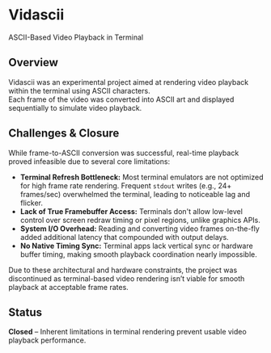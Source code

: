 # Vidascii

ASCII-Based Video Playback in Terminal

## Overview

Vidascii was an experimental project aimed at rendering video playback within the terminal using ASCII characters.  
Each frame of the video was converted into ASCII art and displayed sequentially to simulate video playback.

## Challenges & Closure

While frame-to-ASCII conversion was successful, real-time playback proved infeasible due to several core limitations:

- **Terminal Refresh Bottleneck:** Most terminal emulators are not optimized for high frame rate rendering. Frequent `stdout` writes (e.g., 24+ frames/sec) overwhelmed the terminal, leading to noticeable lag and flicker.
- **Lack of True Framebuffer Access:** Terminals don't allow low-level control over screen redraw timing or pixel regions, unlike graphics APIs.
- **System I/O Overhead:** Reading and converting video frames on-the-fly added additional latency that compounded with output delays.
- **No Native Timing Sync:** Terminal apps lack vertical sync or hardware buffer timing, making smooth playback coordination nearly impossible.

Due to these architectural and hardware constraints, the project was discontinued as terminal-based video rendering isn’t viable for smooth playback at acceptable frame rates.

## Status

**Closed** – Inherent limitations in terminal rendering prevent usable video playback performance.


